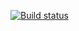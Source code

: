 [![Build status](https://ci.appveyor.com/api/projects/status/haw6m82es3hgouhv?svg=true)](https://ci.appveyor.com/project/ALexZHankok/aqa-hw3-task)